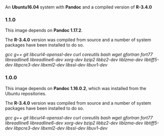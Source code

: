 An **Ubuntu16.04** system with **Pandoc** and a compiled
version of **R-3.4.0**

### 1.1.0

This image depends on **Pandoc 1.17.2**. 

The **R-3.4.0** version was compiled from source and a number of
system packages have been installed to do so.

*gcc g++ git libcurl4-openssl-dev curl coreutils bash wget gfortran
fort77 libreadline6 libreadline6-dev xorg-dev bzip2 libbz2-dev
liblzma-dev libtiff5-dev libpcre3-dev libxml2-dev libssl-dev
libuv1-dev* 


### 1.0.0

This image depends on **Pandoc 1.16.0.2**, which was installed from
the Ubuntu repositories. 

The **R-3.4.0** version was compiled from source and a number of
system packages have been installed to do so.

*gcc g++ git libcurl4-openssl-dev curl coreutils bash wget gfortran
fort77 libreadline6 libreadline6-dev xorg-dev bzip2 libbz2-dev
liblzma-dev libtiff5-dev libpcre3-dev libxml2-dev libssl-dev
libuv1-dev* 
